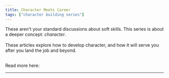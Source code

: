 ```yaml
---
title: Character Meets Career
tags: ["character building series"]
---
```


These aren't your standard discussions about soft skills. This series is about a deeper concept: *character*. <br> <br>
These articles explore how to develop character, and how it will serve you after you land the job and beyond.<br> <br>

Read more here:

<!--more-->

---